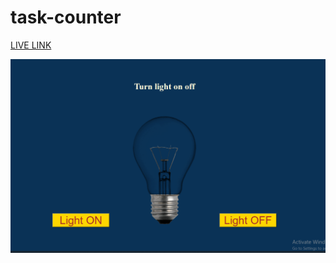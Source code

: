 # task-counter
[ LIVE LINK](https://chayan999.github.io/task-counter/)

![screen short of site](https://github.com/chayan999/light-on-off/blob/main/img/light-on-off.png?raw=true)
 
